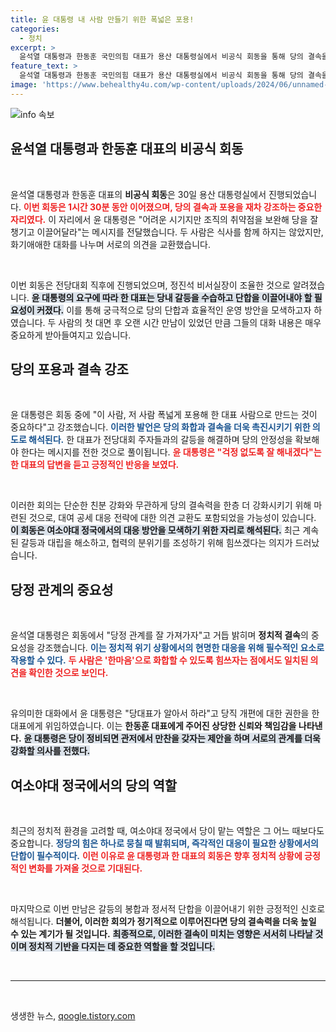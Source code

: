 ```yaml
---
title: 윤 대통령 내 사람 만들기 위한 폭넓은 포용!
categories:
  - 정치
excerpt: >
  윤석열 대통령과 한동훈 국민의힘 대표가 용산 대통령실에서 비공식 회동을 통해 당의 결속을 강조하며 갈등 해소에 나섰습니다. 이들은 당 내 단합의 필요성과 대여 공세 대응에 대해 논의하며 향후 협력 강화를 다짐했습니다.
feature_text: >
  윤석열 대통령과 한동훈 국민의힘 대표가 용산 대통령실에서 비공식 회동을 통해 당의 결속을 강조하며 갈등 해소에 나섰습니다. 이들은 당 내 단합의 필요성과 대여 공세 대응에 대해 논의하며 향후 협력 강화를 다짐했습니다.
image: 'https://www.behealthy4u.com/wp-content/uploads/2024/06/unnamed-file.png'
---
```


<p><img src="https://www.behealthy4u.com/wp-content/uploads/2024/06/unnamed-file.png" alt="info 속보" /></p>

<h2 data-ke-size="size26">윤석열 대통령과 한동훈 대표의 비공식 회동</h2>

<p data-ke-size="size16">&nbsp;</p> 윤석열 대통령과 한동훈 대표의 <b>비공식 회동</b>은 30일 용산 대통령실에서 진행되었습니다. <b><span style="color: #ee2323;">이번 회동은 1시간 30분 동안 이어졌으며, 당의 결속과 포용을 재차 강조하는 중요한 자리였다.</span></b> 이 자리에서 윤 대통령은 "어려운 시기지만 조직의 취약점을 보완해 당을 잘 챙기고 이끌어달라"는 메시지를 전달했습니다. 두 사람은 식사를 함께 하지는 않았지만, 화기애애한 대화를 나누며 서로의 의견을 교환했습니다.

<p data-ke-size="size16">&nbsp;</p> 이번 회동은 전당대회 직후에 진행되었으며, 정진석 비서실장이 조율한 것으로 알려졌습니다. <b><span style="background-color: #21538527;">윤 대통령의 요구에 따라 한 대표는 당내 갈등을 수습하고 단합을 이끌어내야 할 필요성이 커졌다.</span></b> 이를 통해 궁극적으로 당의 단합과 효율적인 운영 방안을 모색하고자 하였습니다. 두 사람의 첫 대면 후 오랜 시간 만남이 있었던 만큼 그들의 대화 내용은 매우 중요하게 받아들여지고 있습니다.

<h2 data-ke-size="size26">당의 포용과 결속 강조</h2>

<p data-ke-size="size16">&nbsp;</p> 윤 대통령은 회동 중에 "이 사람, 저 사람 폭넓게 포용해 한 대표 사람으로 만드는 것이 중요하다"고 강조했습니다. <b><span style="color: #1a5490;">이러한 발언은 당의 화합과 결속을 더욱 촉진시키기 위한 의도로 해석된다.</span></b> 한 대표가 전당대회 주자들과의 갈등을 해결하며 당의 안정성을 확보해야 한다는 메시지를 전한 것으로 풀이됩니다. <b><span style="color: #ee2323;">윤 대통령은 "걱정 없도록 잘 해내겠다"는 한 대표의 답변을 듣고 긍정적인 반응을 보였다.</span></b>

<p data-ke-size="size16">&nbsp;</p> 이러한 회의는 단순한 친분 강화와 무관하게 당의 결속력을 한층 더 강화시키기 위해 마련된 것으로, 대여 공세 대응 전략에 대한 의견 교환도 포함되었을 가능성이 있습니다. <b><span style="background-color: #21538527;">이 회동은 여소야대 정국에서의 대응 방안을 모색하기 위한 자리로 해석된다.</span></b> 최근 계속된 갈등과 대립을 해소하고, 협력의 분위기를 조성하기 위해 힘쓰겠다는 의지가 드러났습니다.

<h2 data-ke-size="size26">당정 관계의 중요성</h2>

<p data-ke-size="size16">&nbsp;</p> 윤석열 대통령은 회동에서 "당정 관계를 잘 가져가자"고 거듭 밝히며 <b>정치적 결속</b>의 중요성을 강조했습니다. <b><span style="color: #1a5490;">이는 정치적 위기 상황에서의 현명한 대응을 위해 필수적인 요소로 작용할 수 있다.</span></b> <b><span style="color: #ee2323;">두 사람은 '한마음'으로 화합할 수 있도록 힘쓰자는 점에서도 일치된 의견을 확인한 것으로 보인다.</span></b>

<p data-ke-size="size16">&nbsp;</p> 유의미한 대화에서 윤 대통령은 "당대표가 알아서 하라"고 당직 개편에 대한 권한을 한 대표에게 위임하였습니다. 이는 <b>한동훈 대표에게 주어진 상당한 신뢰와 책임감을 나타낸다.</b> <b><span style="background-color: #21538527;">윤 대통령은 당이 정비되면 관저에서 만찬을 갖자는 제안을 하며 서로의 관계를 더욱 강화할 의사를 전했다.</span></b>

<h2 data-ke-size="size26">여소야대 정국에서의 당의 역할</h2>

<p data-ke-size="size16">&nbsp;</p> 최근의 정치적 환경을 고려할 때, 여소야대 정국에서 당이 맡는 역할은 그 어느 때보다도 중요합니다. <b><span style="color: #1a5490;">정당의 힘은 하나로 뭉칠 때 발휘되며, 즉각적인 대응이 필요한 상황에서의 단합이 필수적이다.</span></b> <b><span style="color: #ee2323;">이런 이유로 윤 대통령과 한 대표의 회동은 향후 정치적 상황에 긍정적인 변화를 가져올 것으로 기대된다.</span></b> 

<p data-ke-size="size16">&nbsp;</p> 마지막으로 이번 만남은 갈등의 봉합과 정서적 단합을 이끌어내기 위한 긍정적인 신호로 해석됩니다. <b>더불어, 이러한 회의가 정기적으로 이루어진다면 당의 결속력을 더욱 높일 수 있는 계기가 될 것입니다.</b> <b><span style="background-color: #21538527;">최종적으로, 이러한 결속이 미치는 영향은 서서히 나타날 것이며 정치적 기반을 다지는 데 중요한 역할을 할 것입니다.</span></b>

<p data-ke-size="size16">&nbsp;</p> 

<hr>

<p data-ke-size="size16">&nbsp;</p>
생생한 뉴스, <a href="https://qoogle.tistory.com" rel="dofollow">qoogle.tistory.com</a>


